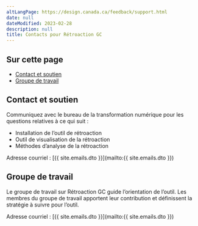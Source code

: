 ```yaml
---
altLangPage: https://design.canada.ca/feedback/support.html
date: null
dateModified: 2023-02-28
description: null
title: Contacts pour Rétroaction GC
---
```


## Sur cette page
* [Contact et soutien](#contact-et-soutien)
* [Groupe de travail](#groupe-de-travail)

## Contact et soutien

Communiquez avec le bureau de la transformation numérique pour les questions relatives à ce qui suit&nbsp;:

* Installation de l’outil de rétroaction
* Outil de visualisation de la rétroaction
* Méthodes d’analyse de la rétroaction

Adresse courriel&nbsp;: [{{ site.emails.dto }}](mailto:{{ site.emails.dto }})

## Groupe de travail

Le groupe de travail sur Rétroaction GC guide l’orientation de l’outil. Les membres du groupe de travail apportent leur contribution et définissent la stratégie à suivre pour l’outil.

Adresse courriel&nbsp;: [{{ site.emails.dto }}](mailto:{{ site.emails.dto }})
